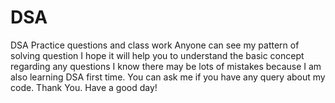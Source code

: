# DSA
DSA Practice questions and class work
Anyone can see my pattern of solving question 
I hope it will help you to understand the basic concept regarding any questions
I know there may be lots of mistakes because I am also learning DSA first time.
You can ask me if you have any query about my code.
Thank You. Have a good day!
